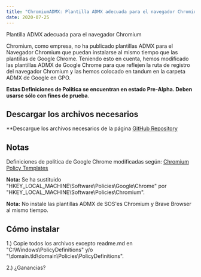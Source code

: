 ```yaml
---
title: "ChromiumADMX: Plantilla ADMX adecuada para el navegador Chromium"
date: 2020-07-25
---
```



Plantilla ADMX adecuada para el navegador Chromium

Chromium, como empresa, no ha publicado plantillas ADMX para el Navegador Chromium que puedan instalarse al mismo tiempo que las plantillas de Google Chrome.
Teniendo esto en cuenta, hemos modificado las plantillas ADMX de Google Chrome para que reflejen la ruta de registro del navegador Chromium y las hemos colocado en tandum en la carpeta ADMX de Google en GPO.

**Estas Definiciones de Política se encuentran en estado Pre-Alpha. Deben usarse sólo con fines de prueba**.

## Descargar los archivos necesarios

**Descargue los archivos necesarios de la página [GitHub Repository](https://github.com/simeononsecurity/ChromiumADMX)

## Notas

Definiciones de política de Google Chrome modificadas según:
[Chromium Policy Templates](https://www.chromium.org/administrators/policy-templates)

**Nota:** Se ha sustituido "HKEY_LOCAL_MACHINE\Software\Policies\Google\Chrome" por "HKEY_LOCAL_MACHINE\Software\Policies\Chromium\".

**Nota:** No instale las plantillas ADMX de SOS'es Chromium y Brave Browser al mismo tiempo.

## Cómo instalar

1.) Copie todos los archivos excepto readme.md en "C:\Windows\PolicyDefinitions" y/o "\\domain.tld\domain\Policies\PolicyDefinitions".

2.) ¿Ganancias?




